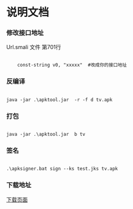 # 说明文档

### 修改接口地址
Url.smali 文件  第701行
~~~ smali

    const-string v0, "xxxxx"  #改成你的接口地址

~~~

### 反编译
~~~

java -jar .\apktool.jar  -r -f d tv.apk

~~~

### 打包
~~~

java -jar .\apktool.jar  b tv

~~~

### 签名
~~~

.\apksigner.bat sign --ks test.jks tv.apk

~~~


### 下载地址
[下载页面](https://github.com/larbing/mytv/releases/tag/v1)
